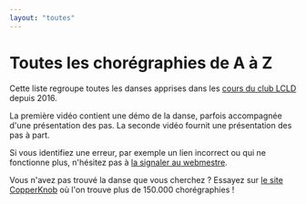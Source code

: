 ```yaml
---
layout: "toutes"
---
```


# Toutes les chorégraphies de A à Z

Cette liste regroupe toutes les danses apprises dans les [cours du
club LCLD](https://lcld78.fr/index.php/choregraphies/) depuis 2016.

La première vidéo contient une démo de la danse, parfois
accompagnée d'une présentation des pas. La seconde vidéo fournit une
présentation des pas à part.

Si vous identifiez une erreur, par exemple un lien incorrect ou qui ne
fonctionne plus, n'hésitez pas à [la signaler au
webmestre](mailto:claude250466@free.fr).

Vous n'avez pas trouvé la danse que vous cherchez ? Essayez sur [le
site CopperKnob](https://www.copperknob.co.uk) où l'on trouve plus de
150.000 chorégraphies !
